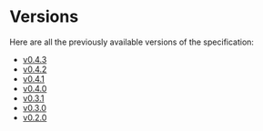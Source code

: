 # Versions

Here are all the previously available versions of the specification:

<!-- markdown-link-check-disable -->
- [v0.4.3](/versions/v0.4.3/)
- [v0.4.2](/versions/v0.4.2/)
- [v0.4.1](/versions/v0.4.1/)
- [v0.4.0](/versions/v0.4.0/)
- [v0.3.1](/versions/v0.3.1/)
- [v0.3.0](/versions/v0.3.0/)
- [v0.2.0](/versions/v0.2.0/)

<!-- markdown-link-check-enable -->
